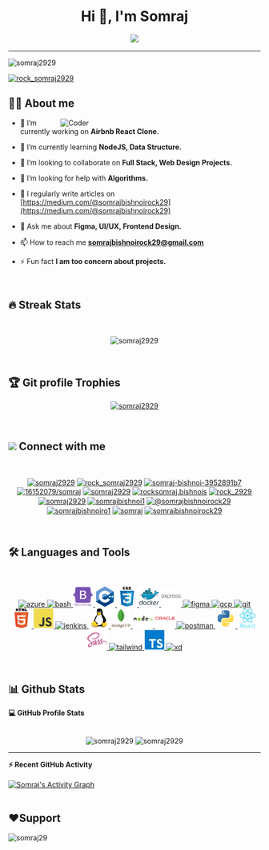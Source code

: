 <h1 align="center">Hi 👋, I'm Somraj</h1>
<p align="center">
  <a href="https://readme-typing-svg.herokuapp.com/demo/"><img src="https://readme-typing-svg.herokuapp.com?font=Merienda&weight=600&color=16D60DFF&size=25&duration=4000&pause=1000&center=true&vCenter=true&width=435&lines=Computer+Science+Student;Passionate+Full+Stack+Developer;Web+%26+UI%2FUX+Designer;From+Jodhpur%2C+India&center=true&width=500&height=50"></a>
</p>

----

<p align="left"> <img src="https://komarev.com/ghpvc/?username=somraj2929&label=Profile%20views&color=0e75b6&style=flat" alt="somraj2929" /> </p>
<p align="left"> <a href="https://twitter.com/rock_somraj2929" target="blank"><img src="https://img.shields.io/twitter/follow/rock_somraj2929?logo=twitter&style=for-the-badge" alt="rock_somraj2929" /></a> </p>

## :sassy_man:  About me
<p>
  <img align="right" alt="Coder" width="400" src="https://gist.github.com/MedRedha/fd8e2481bde2610c96b9aafde543879c/raw/88624e8d31c4295973dcb7c900dacf0edc0a6d99/coding.gif">
 </p>

- 🔭 I’m currently working on **Airbnb React Clone.**

- 🌱 I’m currently learning **NodeJS, Data Structure.**

- 👯 I’m looking to collaborate on **Full Stack, Web Design Projects.**

- 🤝 I’m looking for help with **Algorithms.**

- 📝 I regularly write articles on [https://medium.com/@somrajbishnoirock29](https://medium.com/@somrajbishnoirock29)

- 💬 Ask me about **Figma, UI/UX, Frontend Design.**

- 📫 How to reach me **somrajbishnoirock29@gmail.com**

- ⚡ Fun fact **I am too concern about projects.**

<br/>

## 🔥 Streak Stats
<br/>
<p align="center"><img align="center" src="https://github-readme-streak-stats.herokuapp.com/?user=somraj2929&theme=algolia" alt="somraj2929" /></p>
<br/>

## :trophy: Git profile Trophies
<p align="center"> <a href="https://github.com/ryo-ma/github-profile-trophy"><img src="https://github-profile-trophy.vercel.app/?username=somraj2929&theme=algolia&margin-w=15&margin-h=5" alt="somraj2929" /></a> </p>
<br/>

## <img src="https://media.giphy.com/media/iY8CRBdQXODJSCERIr/giphy.gif" width="30px"> Connect with me
<br/>
<p align="center">
<a href="https://codepen.io/somraj2929" target="blank"><img align="center" src="https://raw.githubusercontent.com/rahuldkjain/github-profile-readme-generator/master/src/images/icons/Social/codepen.svg" alt="somraj2929" height="30" width="40" /></a>
<a href="https://twitter.com/rock_somraj2929" target="blank"><img align="center" src="https://raw.githubusercontent.com/rahuldkjain/github-profile-readme-generator/master/src/images/icons/Social/twitter.svg" alt="rock_somraj2929" height="30" width="40" /></a>
<a href="https://linkedin.com/in/somraj-bishnoi-3952891b7" target="blank"><img align="center" src="https://raw.githubusercontent.com/rahuldkjain/github-profile-readme-generator/master/src/images/icons/Social/linked-in-alt.svg" alt="somraj-bishnoi-3952891b7" height="30" width="40" /></a>
<a href="https://stackoverflow.com/users/16152079/somraj" target="blank"><img align="center" src="https://raw.githubusercontent.com/rahuldkjain/github-profile-readme-generator/master/src/images/icons/Social/stack-overflow.svg" alt="16152079/somraj" height="30" width="40" /></a>
<a href="https://codesandbox.com/somraj2929" target="blank"><img align="center" src="https://raw.githubusercontent.com/rahuldkjain/github-profile-readme-generator/master/src/images/icons/Social/codesandbox.svg" alt="somraj2929" height="30" width="40" /></a>
<a href="https://fb.com/rocksomraj.bishnois" target="blank"><img align="center" src="https://raw.githubusercontent.com/rahuldkjain/github-profile-readme-generator/master/src/images/icons/Social/facebook.svg" alt="rocksomraj.bishnois" height="30" width="40" /></a>
<a href="https://instagram.com/rock_2929" target="blank"><img align="center" src="https://raw.githubusercontent.com/rahuldkjain/github-profile-readme-generator/master/src/images/icons/Social/instagram.svg" alt="rock_2929" height="30" width="40" /></a>
<a href="https://dribbble.com/somraj2929" target="blank"><img align="center" src="https://raw.githubusercontent.com/rahuldkjain/github-profile-readme-generator/master/src/images/icons/Social/dribbble.svg" alt="somraj2929" height="30" width="40" /></a>
<a href="https://www.behance.net/somrajbishnoi1" target="blank"><img align="center" src="https://raw.githubusercontent.com/rahuldkjain/github-profile-readme-generator/master/src/images/icons/Social/behance.svg" alt="somrajbishnoi1" height="30" width="40" /></a>
<a href="https://medium.com/@somrajbishnoirock29" target="blank"><img align="center" src="https://raw.githubusercontent.com/rahuldkjain/github-profile-readme-generator/master/src/images/icons/Social/medium.svg" alt="@somrajbishnoirock29" height="30" width="40" /></a>
<a href="https://www.hackerrank.com/somrajbishnoiro1" target="blank"><img align="center" src="https://raw.githubusercontent.com/rahuldkjain/github-profile-readme-generator/master/src/images/icons/Social/hackerrank.svg" alt="somrajbishnoiro1" height="30" width="40" /></a>
<a href="https://www.leetcode.com/somraj" target="blank"><img align="center" src="https://raw.githubusercontent.com/rahuldkjain/github-profile-readme-generator/master/src/images/icons/Social/leet-code.svg" alt="somraj" height="30" width="40" /></a>
<a href="https://auth.geeksforgeeks.org/user/somrajbishnoirock29" target="blank"><img align="center" src="https://raw.githubusercontent.com/rahuldkjain/github-profile-readme-generator/master/src/images/icons/Social/geeks-for-geeks.svg" alt="somrajbishnoirock29" height="30" width="40" /></a>
</p>
<br/>

## 🛠️ Languages and Tools
<br/>
<p align="center" margin-w=5> <a href="https://azure.microsoft.com/en-in/" target="_blank" rel="noreferrer"> <img src="https://www.vectorlogo.zone/logos/microsoft_azure/microsoft_azure-icon.svg" alt="azure" width="40" height="40"/> </a> <a href="https://www.gnu.org/software/bash/" target="_blank" rel="noreferrer"> <img src="https://www.vectorlogo.zone/logos/gnu_bash/gnu_bash-icon.svg" alt="bash" width="40" height="40"/> </a> <a href="https://getbootstrap.com" target="_blank" rel="noreferrer"> <img src="https://raw.githubusercontent.com/devicons/devicon/master/icons/bootstrap/bootstrap-plain-wordmark.svg" alt="bootstrap" width="40" height="40"/> </a> <a href="https://www.w3schools.com/cpp/" target="_blank" rel="noreferrer"> <img src="https://raw.githubusercontent.com/devicons/devicon/master/icons/cplusplus/cplusplus-original.svg" alt="cplusplus" width="40" height="40"/> </a> <a href="https://www.w3schools.com/css/" target="_blank" rel="noreferrer"> <img src="https://raw.githubusercontent.com/devicons/devicon/master/icons/css3/css3-original-wordmark.svg" alt="css3" width="40" height="40"/> </a> <a href="https://www.docker.com/" target="_blank" rel="noreferrer"> <img src="https://raw.githubusercontent.com/devicons/devicon/master/icons/docker/docker-original-wordmark.svg" alt="docker" width="40" height="40"/> </a> <a href="https://expressjs.com" target="_blank" rel="noreferrer"> <img src="https://raw.githubusercontent.com/devicons/devicon/master/icons/express/express-original-wordmark.svg" alt="express" width="40" height="40"/> </a> <a href="https://www.figma.com/" target="_blank" rel="noreferrer"> <img src="https://www.vectorlogo.zone/logos/figma/figma-icon.svg" alt="figma" width="40" height="40"/> </a> <a href="https://cloud.google.com" target="_blank" rel="noreferrer"> <img src="https://www.vectorlogo.zone/logos/google_cloud/google_cloud-icon.svg" alt="gcp" width="40" height="40"/> </a> <a href="https://git-scm.com/" target="_blank" rel="noreferrer"> <img src="https://www.vectorlogo.zone/logos/git-scm/git-scm-icon.svg" alt="git" width="40" height="40"/> </a> <a href="https://www.w3.org/html/" target="_blank" rel="noreferrer"> <img src="https://raw.githubusercontent.com/devicons/devicon/master/icons/html5/html5-original-wordmark.svg" alt="html5" width="40" height="40"/> </a> <a href="https://developer.mozilla.org/en-US/docs/Web/JavaScript" target="_blank" rel="noreferrer"> <img src="https://raw.githubusercontent.com/devicons/devicon/master/icons/javascript/javascript-original.svg" alt="javascript" width="40" height="40"/> </a> <a href="https://www.jenkins.io" target="_blank" rel="noreferrer"> <img src="https://www.vectorlogo.zone/logos/jenkins/jenkins-icon.svg" alt="jenkins" width="40" height="40"/> </a> <a href="https://www.linux.org/" target="_blank" rel="noreferrer"> <img src="https://raw.githubusercontent.com/devicons/devicon/master/icons/linux/linux-original.svg" alt="linux" width="40" height="40"/> </a> <a href="https://www.mongodb.com/" target="_blank" rel="noreferrer"> <img src="https://raw.githubusercontent.com/devicons/devicon/master/icons/mongodb/mongodb-original-wordmark.svg" alt="mongodb" width="40" height="40"/> </a> <a href="https://nodejs.org" target="_blank" rel="noreferrer"> <img src="https://raw.githubusercontent.com/devicons/devicon/master/icons/nodejs/nodejs-original-wordmark.svg" alt="nodejs" width="40" height="40"/> </a> <a href="https://www.oracle.com/" target="_blank" rel="noreferrer"> <img src="https://raw.githubusercontent.com/devicons/devicon/master/icons/oracle/oracle-original.svg" alt="oracle" width="40" height="40"/> </a> <a href="https://postman.com" target="_blank" rel="noreferrer"> <img src="https://www.vectorlogo.zone/logos/getpostman/getpostman-icon.svg" alt="postman" width="40" height="40"/> </a> <a href="https://www.python.org" target="_blank" rel="noreferrer"> <img src="https://raw.githubusercontent.com/devicons/devicon/master/icons/python/python-original.svg" alt="python" width="40" height="40"/> </a> <a href="https://reactjs.org/" target="_blank" rel="noreferrer"> <img src="https://raw.githubusercontent.com/devicons/devicon/master/icons/react/react-original-wordmark.svg" alt="react" width="40" height="40"/> </a> <a href="https://sass-lang.com" target="_blank" rel="noreferrer"> <img src="https://raw.githubusercontent.com/devicons/devicon/master/icons/sass/sass-original.svg" alt="sass" width="40" height="40"/> </a> <a href="https://tailwindcss.com/" target="_blank" rel="noreferrer"> <img src="https://www.vectorlogo.zone/logos/tailwindcss/tailwindcss-icon.svg" alt="tailwind" width="40" height="40"/> </a> <a href="https://www.typescriptlang.org/" target="_blank" rel="noreferrer"> <img src="https://raw.githubusercontent.com/devicons/devicon/master/icons/typescript/typescript-original.svg" alt="typescript" width="40" height="40"/> </a> <a href="https://www.adobe.com/products/xd.html" target="_blank" rel="noreferrer"> <img src="https://cdn.worldvectorlogo.com/logos/adobe-xd.svg" alt="xd" width="40" height="40"/> </a> </p>
<br/>

## 📊 Github Stats

  <summary><b>💻 GitHub Profile Stats</b></summary>
  <br/>
 <p align="center">
  
<img align="center" width="450" src="https://github-readme-stats.vercel.app/api/top-langs?username=somraj2929&show_icons=true&locale=en&layout=compact&theme=algolia" alt="somraj2929" />

<img align="center" src="https://github-readme-stats.vercel.app/api?username=somraj2929&show_icons=true&locale=en&theme=algolia" alt="somraj2929" />
 </p>
 
----

<summary><b>⚡ Recent GitHub Activity</b></summary>
<br/>
   <a href="https://github.com/somraj2929"><img alt="Somraj's Activity Graph" src="https://activity-graph.herokuapp.com/graph?username=somraj2929&custom_title=Somraj's%20Contribution%20Graph&theme=react-dark" /></a>
  <br/>

<br/>

## ❤️Support
<p><a href="https://www.buymeacoffee.com/somraj29"> <img align="left" src="https://cdn.buymeacoffee.com/buttons/v2/default-yellow.png" height="50" width="210" alt="somraj29" /></a></p>
